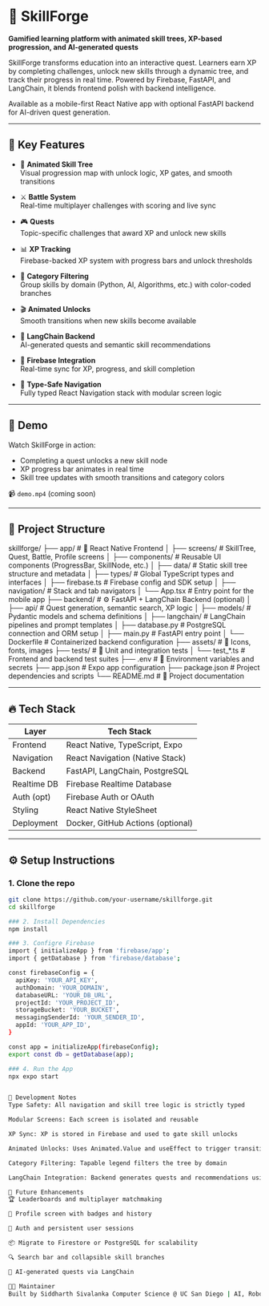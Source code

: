 # 🧠 SkillForge

**Gamified learning platform with animated skill trees, XP-based progression, and AI-generated quests**

SkillForge transforms education into an interactive quest. Learners earn XP by completing challenges, unlock new skills through a dynamic tree, and track their progress in real time. Powered by Firebase, FastAPI, and LangChain, it blends frontend polish with backend intelligence.

Available as a mobile-first React Native app with optional FastAPI backend for AI-driven quest generation.

---

## 🌟 Key Features

- 🌳 **Animated Skill Tree**  
  Visual progression map with unlock logic, XP gates, and smooth transitions

- ⚔️ **Battle System**  
  Real-time multiplayer challenges with scoring and live sync

- 🎮 **Quests**  
  Topic-specific challenges that award XP and unlock new skills

- 📊 **XP Tracking**  
  Firebase-backed XP system with progress bars and unlock thresholds

- 🧩 **Category Filtering**  
  Group skills by domain (Python, AI, Algorithms, etc.) with color-coded branches

- 🎬 **Animated Unlocks**  
  Smooth transitions when new skills become available

- 🤖 **LangChain Backend**  
  AI-generated quests and semantic skill recommendations

- 🔗 **Firebase Integration**  
  Real-time sync for XP, progress, and skill completion

- 🧪 **Type-Safe Navigation**  
  Fully typed React Navigation stack with modular screen logic

---

## 📱 Demo

Watch SkillForge in action:  
- Completing a quest unlocks a new skill node  
- XP progress bar animates in real time  
- Skill tree updates with smooth transitions and category colors

📹 `demo.mp4` (coming soon)

---

## 🧱 Project Structure
skillforge/
├── app/                            # 📱 React Native Frontend
│   ├── screens/                    # SkillTree, Quest, Battle, Profile screens
│   ├── components/                # Reusable UI components (ProgressBar, SkillNode, etc.)
│   ├── data/                       # Static skill tree structure and metadata
│   ├── types/                      # Global TypeScript types and interfaces
│   ├── firebase.ts                 # Firebase config and SDK setup
│   ├── navigation/                 # Stack and tab navigators
│   └── App.tsx                     # Entry point for the mobile app
├── backend/                        # ⚙️ FastAPI + LangChain Backend (optional)
│   ├── api/                        # Quest generation, semantic search, XP logic
│   ├── models/                     # Pydantic models and schema definitions
│   ├── langchain/                  # LangChain pipelines and prompt templates
│   ├── database.py                 # PostgreSQL connection and ORM setup
│   ├── main.py                     # FastAPI entry point
│   └── Dockerfile                  # Containerized backend configuration
├── assets/                         # 🎨 Icons, fonts, images
├── tests/                          # 🧪 Unit and integration tests
│   └── test_*.ts                   # Frontend and backend test suites
├── .env                            # 🔐 Environment variables and secrets
├── app.json                        # Expo app configuration
├── package.json                    # Project dependencies and scripts
└── README.md                       # 📘 Project documentation

---

## 🔥 Tech Stack

| Layer         | Tech Stack                          |
|--------------|-------------------------------------|
| Frontend      | React Native, TypeScript, Expo      |
| Navigation    | React Navigation (Native Stack)     |
| Backend       | FastAPI, LangChain, PostgreSQL      |
| Realtime DB   | Firebase Realtime Database          |
| Auth (opt)    | Firebase Auth or OAuth              |
| Styling       | React Native StyleSheet             |
| Deployment    | Docker, GitHub Actions (optional)   |

---

## ⚙️ Setup Instructions

### 1. Clone the repo
```bash
git clone https://github.com/your-username/skillforge.git
cd skillforge

### 2. Install Dependencies
npm install

### 3. Configre Firebase
import { initializeApp } from 'firebase/app';
import { getDatabase } from 'firebase/database';

const firebaseConfig = {
  apiKey: 'YOUR_API_KEY',
  authDomain: 'YOUR_DOMAIN',
  databaseURL: 'YOUR_DB_URL',
  projectId: 'YOUR_PROJECT_ID',
  storageBucket: 'YOUR_BUCKET',
  messagingSenderId: 'YOUR_SENDER_ID',
  appId: 'YOUR_APP_ID',
}

const app = initializeApp(firebaseConfig);
export const db = getDatabase(app);

### 4. Run the App
npx expo start


🧪 Development Notes
Type Safety: All navigation and skill tree logic is strictly typed

Modular Screens: Each screen is isolated and reusable

XP Sync: XP is stored in Firebase and used to gate skill unlocks

Animated Unlocks: Uses Animated.Value and useEffect to trigger transitions

Category Filtering: Tapable legend filters the tree by domain

LangChain Integration: Backend generates quests and recommendations using semantic search

🧠 Future Enhancements
🏆 Leaderboards and multiplayer matchmaking

📱 Profile screen with badges and history

🔐 Auth and persistent user sessions

📦 Migrate to Firestore or PostgreSQL for scalability

🔍 Search bar and collapsible skill branches

🧠 AI-generated quests via LangChain

👨‍💻 Maintainer
Built by Siddharth Sivalanka Computer Science @ UC San Diego | AI, Robotics, and Education Enthusiast